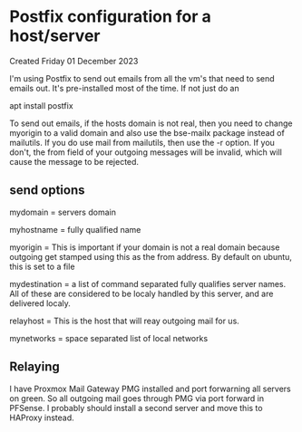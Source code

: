 # Postfix configuration for a host/server
Created Friday 01 December 2023

I'm using Postfix to send out emails from all the vm's that need to send emails out. It's pre-installed most of the time. If not just do an

apt install postfix

To send out emails, if the hosts domain is not real, then you need to change myorigin to a valid domain and also use the bse-mailx package instead of mailutils. If you do use mail from mailutils, then use the -r option. If you don't, the from field of your outgoing messages will be invalid, which will cause the message to be rejected.

send options
------------

mydomain = servers domain

myhostname = fully qualified name

myorigin = This is important if your domain 
is not a real domain because outgoing get stamped using
this as the from address. By default on ubuntu, this is set to a file

mydestination = a list of command separated fully qualifies server names. All
of these are considered to be localy handled by this server, and are delivered
localy.

relayhost = This is the host that will reay outgoing mail for us.

mynetworks = space separated list of local networks


Relaying
--------

I have Proxmox Mail Gateway PMG installed and port forwarning all servers on green. So all outgoing mail goes through PMG via port forward in PFSense. I probably should install a second server and move this to HAProxy instead.





